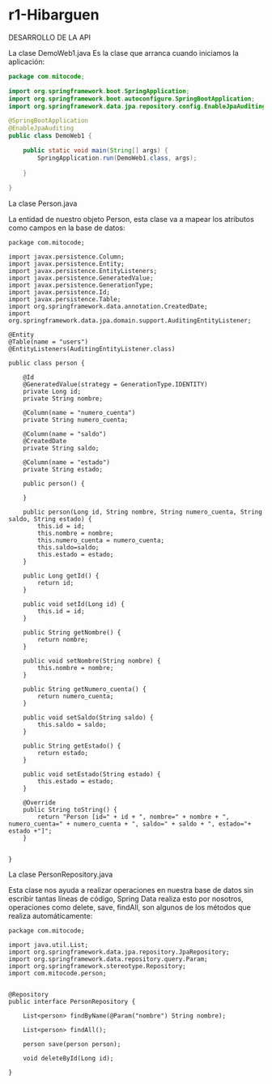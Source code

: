 # r1-Hibarguen

DESARROLLO DE LA API

La clase DemoWeb1.java
Es la clase que arranca cuando iniciamos la aplicación:

```Java
package com.mitocode;

import org.springframework.boot.SpringApplication;
import org.springframework.boot.autoconfigure.SpringBootApplication;
import org.springframework.data.jpa.repository.config.EnableJpaAuditing;

@SpringBootApplication
@EnableJpaAuditing
public class DemoWeb1 {

	public static void main(String[] args) {
		SpringApplication.run(DemoWeb1.class, args);
		
	}
	
} 

```


La clase Person.java

La entidad de nuestro objeto Person, esta clase va a mapear los atributos como campos en la base de datos:

```
package com.mitocode;

import javax.persistence.Column;
import javax.persistence.Entity;
import javax.persistence.EntityListeners;
import javax.persistence.GeneratedValue;
import javax.persistence.GenerationType;
import javax.persistence.Id;
import javax.persistence.Table;
import org.springframework.data.annotation.CreatedDate;
import org.springframework.data.jpa.domain.support.AuditingEntityListener;

@Entity
@Table(name = "users")
@EntityListeners(AuditingEntityListener.class)

public class person {

	@Id
	@GeneratedValue(strategy = GenerationType.IDENTITY)
	private Long id;
	private String nombre;
	
	@Column(name = "numero_cuenta")
	private String numero_cuenta;
	
	@Column(name = "saldo")
	@CreatedDate
	private String saldo;
	
	@Column(name = "estado")
	private String estado;
	
	public person() {

	}

	public person(Long id, String nombre, String numero_cuenta, String saldo, String estado) {
		this.id = id;
		this.nombre = nombre;
		this.numero_cuenta = numero_cuenta;
		this.saldo=saldo;
		this.estado = estado;
	}
	
	public Long getId() {
		return id;
	}

	public void setId(Long id) {
		this.id = id;
	}

	public String getNombre() {
		return nombre;
	}

	public void setNombre(String nombre) {
		this.nombre = nombre;
	}

	public String getNumero_cuenta() {
		return numero_cuenta;
	}

	public void setSaldo(String saldo) {
		this.saldo = saldo;
	}

	public String getEstado() {
		return estado;
	}

	public void setEstado(String estado) {
		this.estado = estado;
	}

	@Override
	public String toString() {
		return "Person [id=" + id + ", nombre=" + nombre + ", numero_cuenta=" + numero_cuenta + ", saldo=" + saldo + ", estado="+ estado +"]";
	}

	
} 

```

La clase PersonRepository.java

Esta clase nos ayuda a realizar operaciones en nuestra base de datos sin escribir tantas líneas de código, Spring Data realiza esto por nosotros, operaciones como delete, save, findAll, son algunos de los métodos que realiza automáticamente:


```
package com.mitocode;

import java.util.List;
import org.springframework.data.jpa.repository.JpaRepository;
import org.springframework.data.repository.query.Param;
import org.springframework.stereotype.Repository;
import com.mitocode.person;


@Repository
public interface PersonRepository {

	List<person> findByName(@Param("nombre") String nombre);

	List<person> findAll();

	person save(person person);

	void deleteById(Long id);
	
} 

```










